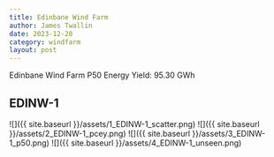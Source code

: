 ```yaml
---
title: Edinbane Wind Farm
author: James Twallin
date: 2023-12-20
category: windfarm
layout: post
---
```

Edinbane Wind Farm P50 Energy Yield: 95.30 GWh

EDINW-1
-------------
![]({{ site.baseurl }}/assets/1_EDINW-1_scatter.png)
![]({{ site.baseurl }}/assets/2_EDINW-1_pcey.png)
![]({{ site.baseurl }}/assets/3_EDINW-1_p50.png)
![]({{ site.baseurl }}/assets/4_EDINW-1_unseen.png)

